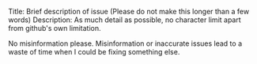 Title: Brief description of issue (Please do not make this longer than a few words)
Description: As much detail as possible, no character limit apart from github's own limitation.

No misinformation please.  Misinformation or inaccurate issues lead to a waste of time when I could be fixing something else.
